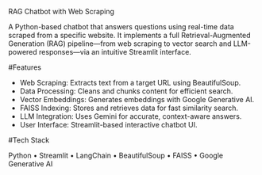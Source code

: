 RAG Chatbot with Web Scraping

A Python-based chatbot that answers questions using real-time data scraped from a specific website. It implements a full Retrieval-Augmented Generation (RAG) pipeline—from web scraping to vector search and LLM-powered responses—via an intuitive Streamlit interface.

#Features

* Web Scraping: Extracts text from a target URL using BeautifulSoup.
* Data Processing: Cleans and chunks content for efficient search.
* Vector Embeddings: Generates embeddings with Google Generative AI.
* FAISS Indexing: Stores and retrieves data for fast similarity search.
* LLM Integration: Uses Gemini for accurate, context-aware answers.
* User Interface: Streamlit-based interactive chatbot UI.

#Tech Stack

Python • Streamlit • LangChain • BeautifulSoup • FAISS • Google Generative AI 

